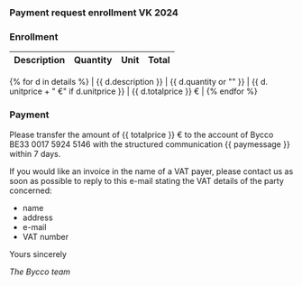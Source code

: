 ### Payment request enrollment VK 2024

### Enrollment

| Description | Quantity | Unit | Total |
|:-------------|:------:|--------:|--------:|
{% for d in details %}
| {{ d.description }} | {{ d.quantity or "" }} | {{ d. unitprice + " €" if d.unitprice }} | {{ d.totalprice }} € |
{% endfor %}

### Payment

Please transfer the amount of {{ totalprice }} € to the account of Bycco
BE33 0017 5924 5146 with the structured communication {{ paymessage }} within 7 days.

If you would like an invoice in the name of a VAT payer, please contact us as soon as possible
to reply to this e-mail stating the VAT details of the party concerned:

- name
- address
- e-mail
- VAT number

Yours sincerely

_The Bycco team_
